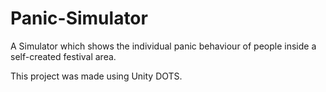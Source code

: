 # Panic-Simulator
A Simulator which shows the individual panic behaviour of people inside a self-created festival area.

This project was made using Unity DOTS.
